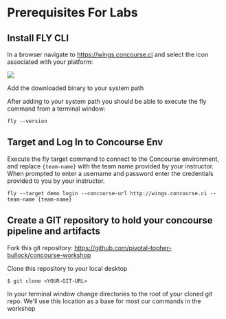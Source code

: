 # Prerequisites For Labs

## Install FLY CLI

In a browser navigate to https://wings.concourse.ci and select the icon
associated with your platform:

![](fly.png)

Add the downloaded binary to your system path

After adding to your system path you should be able to execute the fly command
from a terminal window:

`fly --version`

## Target and Log In to Concourse Env

Execute the fly target command to connect to the Concourse environment, and
replace `{team-name}` with the team name provided by your instructor. When
prompted to enter a username and password enter the credentials provided to you
by your instructor.

```
fly --target demo login --concourse-url http://wings.concourse.ci --team-name {team-name}
```

## Create a GIT repository to hold your concourse pipeline and artifacts

Fork this git repository:  https://github.com/pivotal-topher-bullock/concourse-workshop

Clone this repository to your local desktop

```
$ git clone <YOUR-GIT-URL>
```

In your terminal window change directories to the root of your cloned git repo.
We'll use this location as a base for most our commands in the workshop
